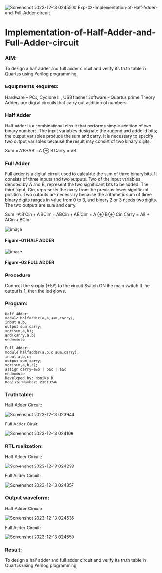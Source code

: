 ![Screenshot 2023-12-13 024550](https://github.com/dhanamoni/Exp-02-Implementation-of-Half-Adder-and-Full-Adder-circuit/assets/151629757/b9ea02a8-f82c-4a1c-8e72-23ce21ed2128)# Exp-02-Implementation-of-Half-Adder-and-Full-Adder-circuit

# Implementation-of-Half-Adder-and-Full-Adder-circuit
### AIM:
To design a half adder and full adder circuit and verify its truth table in Quartus using Verilog programming.

### Equipments Required:
Hardware – PCs, Cyclone II , USB flasher
Software – Quartus prime
Theory
Adders are digital circuits that carry out addition of numbers.

### Half Adder
Half adder is a combinational circuit that performs simple addition of two binary numbers. The input variables designate the augend and addend bits; the output variables produce the sum and carry. It is necessary to specify two output variables because the result may consist of two binary digits.

Sum = A’B+AB’ =A ⊕ B Carry = AB

### Full Adder
Full adder is a digital circuit used to calculate the sum of three binary bits. It consists of three inputs and two outputs. Two of the input variables, denoted by A and B, represent the two significant bits to be added. The third input, Cin, represents the carry from the previous lower significant position. Two outputs are necessary because the arithmetic sum of three binary digits ranges in value from 0 to 3, and binary 2 or 3 needs two digits. The two outputs are sum and carry.

Sum =A’B’Cin + A’BCin’ + ABCin + AB’Cin’ = A ⊕ B ⊕ Cin Carry = AB + ACin + BCin

 ![image](https://user-images.githubusercontent.com/36288975/163552156-a13e5a56-c638-4110-97d9-8896907c8d25.png)

#### Figure -01 HALF ADDER 


![image](https://user-images.githubusercontent.com/36288975/163552057-b3547877-6d07-45b4-b7e0-bcfebfad9e1d.png)

#### Figure -02 FULL ADDER 

### Procedure

Connect the supply (+5V) to the circuit
Switch ON the main switch
If the output is 1, then the led glows.
### Program:
~~~
Half Adder:
module halfadder(a,b,sum,carry);
input a,b;
output sum,carry;
xor(sum,a,b);
and(carry,a,b)
endmodule

Full Adder:
module halfadder(a,b,c,sum,carry);
input a,b,c;
output sum,carry;
xor(sum,a,b,c);
assign carry=a&b | b&c | a&c
endmodule
Developed by: Monika D
RegisterNumber: 23013746  
~~~
### Truth table:
Half Adder Circuit:

![Screenshot 2023-12-13 023944](https://github.com/dhanamoni/Exp-02-Implementation-of-Half-Adder-and-Full-Adder-circuit/assets/151629757/e5b46df2-82da-4f5c-8101-b7aa08b8680e)

Full Adder Ciruit:

![Screenshot 2023-12-13 024106](https://github.com/dhanamoni/Exp-02-Implementation-of-Half-Adder-and-Full-Adder-circuit/assets/151629757/56f7f85f-c4f5-4b94-a479-b33177f63870)

### RTL realization:
Half Adder Circuit:

![Screenshot 2023-12-13 024233](https://github.com/dhanamoni/Exp-02-Implementation-of-Half-Adder-and-Full-Adder-circuit/assets/151629757/e9ad806a-69c3-4578-b4d9-05b055e2a14c)

Full Adder Circuit:

![Screenshot 2023-12-13 024357](https://github.com/dhanamoni/Exp-02-Implementation-of-Half-Adder-and-Full-Adder-circuit/assets/151629757/2f4173a1-eacf-487b-9bad-50e456606ed6)

### Output waveform:
Half Adder Circuit:

![Screenshot 2023-12-13 024535](https://github.com/dhanamoni/Exp-02-Implementation-of-Half-Adder-and-Full-Adder-circuit/assets/151629757/bec02bff-dc12-497f-8b99-5a11c847753d)

Full Adder Circuit:

![Screenshot 2023-12-13 024550](https://github.com/dhanamoni/Exp-02-Implementation-of-Half-Adder-and-Full-Adder-circuit/assets/151629757/5e96961b-ce7f-4246-b321-e6b6215e942a)

### Result:
To design a half adder and full adder circuit and verify its truth table in Quartus using Verilog programming
